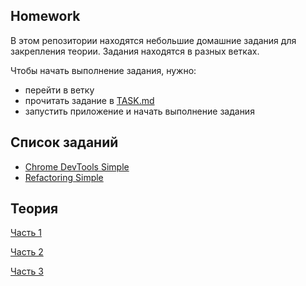 ## Homework

В этом репозитории находятся небольшие домашние задания для закрепления теории.
Задания находятся в разных ветках.

Чтобы начать выполнение задания, нужно:
- перейти в ветку
- прочитать задание в [TASK.md](TASK.md)
- запустить приложение и начать выполнение задания

## Список заданий

- [Chrome DevTools Simple][chrome1]
- [Refactoring Simple][refactoring1]

## Теория

[Часть 1][notion1]

[Часть 2][notion2]

[Часть 3][notion3]

[notion1]: https://cultured-ozraraptor-779.notion.site/TCB-frontend-c9c15216e80e4963b0daeef00cef8fda
[notion2]: https://cultured-ozraraptor-779.notion.site/TCB-frontend-2-991049cd2a2e455994a199e23170ce5e
[notion3]: https://cultured-ozraraptor-779.notion.site/TCB-frontend-3-d34b09eec31e47a68d1fcb407e339aec
[chrome1]: https://github.com/Metastasis/homework/tree/chrome-devtools-simple
[refactoring1]: https://github.com/Metastasis/homework/tree/refactoring-simple
